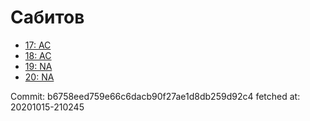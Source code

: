 # Сабитов
- [17: AC](17.md)
- [18: AC](18.md)
- [19: NA](19.md)
- [20: NA](20.md)

Commit: b6758eed759e66c6dacb90f27ae1d8db259d92c4
 fetched at: 20201015-210245
